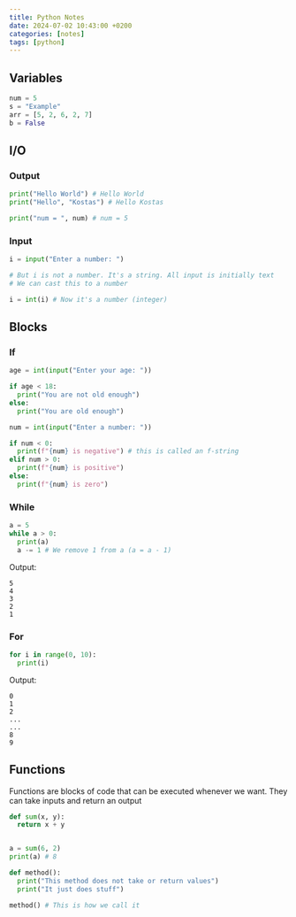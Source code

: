 ```yaml
---
title: Python Notes
date: 2024-07-02 10:43:00 +0200
categories: [notes]
tags: [python]
---
```


## Variables

```python
num = 5
s = "Example"
arr = [5, 2, 6, 2, 7]
b = False
```

## I/O

### Output

```python
print("Hello World") # Hello World
print("Hello", "Kostas") # Hello Kostas

print("num = ", num) # num = 5
```

### Input

```python
i = input("Enter a number: ")

# But i is not a number. It's a string. All input is initially text
# We can cast this to a number

i = int(i) # Now it's a number (integer)
```

## Blocks

### If

```python
age = int(input("Enter your age: "))

if age < 18:
  print("You are not old enough")
else:
  print("You are old enough")
```

```python
num = int(input("Enter a number: "))

if num < 0:
  print(f"{num} is negative") # this is called an f-string
elif num > 0:
  print(f"{num} is positive")
else:
  print(f"{num} is zero")
```

### While

```python
a = 5
while a > 0:
  print(a)
  a -= 1 # We remove 1 from a (a = a - 1)
```

Output:
```
5
4
3
2
1
```

### For

```python
for i in range(0, 10):
  print(i)
```

Output:

```
0
1
2
...
...
8
9
```

## Functions

Functions are blocks of code that can be executed whenever we want. They can take inputs and return an output

```python
def sum(x, y):
  return x + y


a = sum(6, 2)
print(a) # 8
```

```python
def method():
  print("This method does not take or return values")
  print("It just does stuff")

method() # This is how we call it
```
